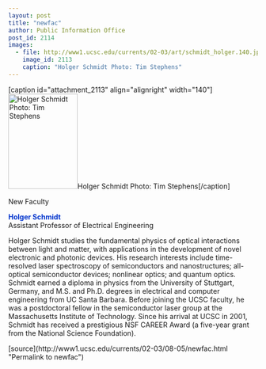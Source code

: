 ```yaml
---
layout: post
title: "newfac"
author: Public Information Office
post_id: 2114
images:
  - file: http://www1.ucsc.edu/currents/02-03/art/schmidt_holger.140.jpg
    image_id: 2113
    caption: "Holger Schmidt Photo: Tim Stephens"
---
```


[caption id="attachment_2113" align="alignright" width="140"]<a href="http://localhost/mysite/wp-content/uploads/2002/08/schmidt_holger.140.jpg"><img class="size-full wp-image-2113" src="http://localhost/mysite/wp-content/uploads/2002/08/schmidt_holger.140.jpg" alt="Holger Schmidt Photo: Tim Stephens" width="140" height="192" /></a>Holger Schmidt Photo: Tim Stephens[/caption]
<p class="pagehead">
  New Faculty
</p>
<p>
  <b><font color="#0033CC">Holger Schmidt</font></b><br>
  Assistant Professor of Electrical Engineering
</p>
<p>
  Holger Schmidt studies the fundamental physics of optical interactions between light and matter, with applications in the development of novel electronic and photonic devices. His research interests include time-resolved laser spectroscopy of semiconductors and nanostructures; all-optical semiconductor devices; nonlinear optics; and quantum optics. Schmidt earned a diploma in physics from the University of Stuttgart, Germany, and M.S. and Ph.D. degrees in electrical and computer engineering from UC Santa Barbara. Before joining the UCSC faculty, he was a postdoctoral fellow in the semiconductor laser group at the Massachusetts Institute of Technology. Since his arrival at UCSC in 2001, Schmidt has received a prestigious NSF CAREER Award (a five-year grant from the National Science Foundation).
</p>
<p>

</p>
[source](http://www1.ucsc.edu/currents/02-03/08-05/newfac.html "Permalink to newfac")
